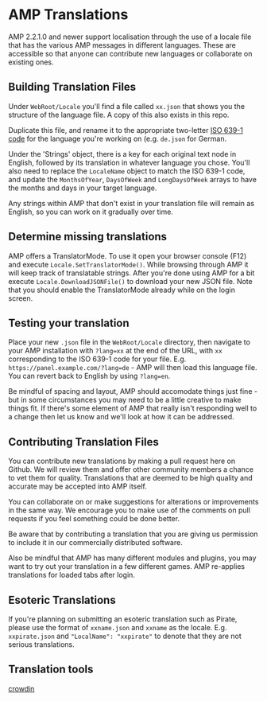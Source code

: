 # AMP Translations

AMP 2.2.1.0 and newer support localisation through the use of a locale file that has the various AMP messages in different languages. These are accessible so that anyone can contribute new languages or collaborate on existing ones.

## Building Translation Files

Under `WebRoot/Locale` you'll find a file called `xx.json` that shows you the structure of the language file. A copy of this also exists in this repo.

Duplicate this file, and rename it to the appropriate two-letter [ISO 639-1 code](https://en.wikipedia.org/wiki/List_of_ISO_639-1_codes) for the language you're working on (e.g. `de.json` for German.

Under the 'Strings' object, there is a key for each original text node in English, followed by its translation in whatever language you chose. You'll also need to replace the `LocaleName` object to match the ISO 639-1 code, and update the `MonthsOfYear`, `DaysOfWeek` and `LongDaysOfWeek` arrays to have the months and days in your target language.

Any strings within AMP that don't exist in your translation file will remain as English, so you can work on it gradually over time.

## Determine missing translations

AMP offers a TranslatorMode. To use it open your browser console (F12) and execute `Locale.SetTranslatorMode()`. While browsing through AMP it will keep track of translatable strings. After you're done using AMP for a bit execute `Locale.DownloadJSONFile()` to download your new JSON file.
Note that you should enable the TranslatorMode already while on the login screen.

## Testing your translation

Place your new `.json` file in the `WebRoot/Locale` directory, then navigate to your AMP installation with `?lang=xx` at the end of the URL, with `xx` corresponding to the ISO 639-1 code for your file. E.g. `https://panel.example.com/?lang=de` - AMP will then load this language file. You can revert back to English by using `?lang=en`.

Be mindful of spacing and layout, AMP should accomodate things just fine - but in some circumstances you may need to be a little creative to make things fit. If there's some element of AMP that really isn't responding well to a change then let us know and we'll look at how it can be addressed.

## Contributing Translation Files

You can contribute new translations by making a pull request here on Github. We will review them and offer other community members a chance to vet them for quality. Translations that are deemed to be high quality and accurate may be accepted into AMP itself.

You can collaborate on or make suggestions for alterations or improvements in the same way. We encourage you to make use of the comments on pull requests if you feel something could be done better.

Be aware that by contributing a translation that you are giving us permission to include it in our commercially distributed software.

Also be mindful that AMP has many different modules and plugins, you may want to try out your translation in a few different games. AMP re-applies translations for loaded tabs after login.

## Esoteric Translations

If you're planning on submitting an esoteric translation such as Pirate, please use the format of `xxname.json` and `xxname` as the locale. E.g. `xxpirate.json` and `"LocalName": "xxpirate"` to denote that they are not serious translations.

## Translation tools
[crowdin](https://crowdin.com/project/amptranslations-zhtw)

